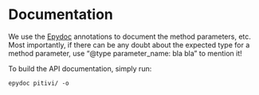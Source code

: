 # Documentation

We use the [Epydoc](http://epydoc.sourceforge.net/manual-fields.html)
annotations to document the method parameters, etc. Most importantly, if
there can be any doubt about the expected type for a method parameter,
use “@type parameter\_name: bla bla” to mention it!

To build the API documentation, simply run:

`epydoc pitivi/ -o `<outputdir>
